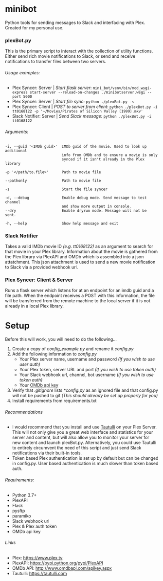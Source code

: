 # minibot
Python tools for sending messages to Slack and interfacing with Plex. Created for my personal use.


### plexBot.py

This is the primary script to interact with the collection of utility functions. Either send rich movie notifications to Slack, or send and receive notifications to transfer files between two servers.

###### *Usage examples:*
+ Plex Syncer: Server | _Start flask server_:
    `mini_bot/venv/bin/mod_wsgi-express start-server --reload-on-changes ./minibotserver.wsgi --port 5000`
+ Plex Syncer: Server | _Start file sync:_ 
    `python ./plexBot.py -s`
+ Plex Syncer: Client | _POST to server from client_: 
    `python ./plexBot.py -i tt0168122 -p '~/Movies/Pirates of Silicon Valley (1999).mkv'`
+ Slack Notifier: Server | _Send Slack message:_ 
    `python ./plexBot.py -i tt0168122`

###### *Arguments:* 

    -i, --guid '<IMDb guid>'  IMDb guid of the movie. Used to look up additional 
                              info from OMDb and to ensure a movie is only 
                              synced if it isn't already in the Plex library  

    -p '</path/to.file>'      Path to movie file

    --pathonly                Path to movie file

    -s                        Start the file syncer

    -d, --debug               Enable debug mode. Send message to test channel 
                              and show more output in console.  
    --dry                     Enable dryrun mode. Message will not be sent.  

    -h, --help                Show help message and exit


### Slack Notifier 

Takes a valid IMDb movie ID _(e.g. tt0168122)_ as an argument to search for that movie in your Plex library. Information about the movie is gathered from the Plex library via PlexAPI and OMDb which is assembled into a json attatchment. This json attachment is used to send a new movie notification to Slack via a provided webhook url.


### Plex Syncer: Client & Server

Runs a flask server which listens for at an endpoint for an imdb guid and a file path. When the endpoint receives a POST with this information, the file will be transferred from the remote machine to the local server if it is not already in a local Plex library. 


# Setup

Before this will work, you will need to do the following…
1. Create a copy of _config_example.py_ and rename it _config.py_
2. Add the following information to _config.py_
    - Your Plex server name, username and password _(If you wish to use user auth)_
    - Your Plex token, server URL and port _(If you wish to use token auth)_
    - Your Slack webhook url, channel, bot username _(If you wish to use token auth)_
    - Your [OMDb api key](http://www.omdbapi.com/apikey.aspx)
3. Verify that _.gitignore_ lists _*config.py_ as an ignored file and that config.py will not be pushed to git _(This should already be set up properly for you)_  
4. Install requirements from requirements.txt  

###### *Recommendations*
- I would recommend that you install and use [Tautulli](https://tautulli.com) on your Plex Server. This will not only give you a great web interface and statistics for your server and content, but will also allow you to monitor your server for new content and launch plexBot.py. Alternatively, you could use Tautulli to entirely circumvent the need of this script and just send Slack notifications via their built-in tools.
- Token based Plex authentication is set up by default but can be changed in config.py. User based authentication is much slower than token based auth. 

###### *Requirements:* 
+ Python 3.7+
+ PlexAPI
+ Flask
+ pysftp
+ paramiko
+ Slack webhook url
+ Plex & Plex auth token
+ OMDb api key

###### *Links*
+ Plex: https://www.plex.tv
+ PlexAPI: https://pypi.python.org/pypi/PlexAPI
+ OMDb API: http://www.omdbapi.com/apikey.aspx
+ Tautulli: https://tautulli.com
